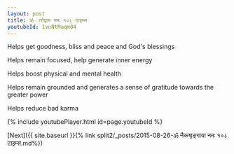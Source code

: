 ```yaml
---
layout: post
title: ॐ ारौद्राय नमः १०८ टाइम्स
youtubeId: 1vuNtMaqm04
---
```

 
 
Helps get goodness, bliss and peace and God's blessings
 
Helps remain focused, help generate inner energy 
 
Helps boost physical and mental health 
 
Helps remain grounded and generates a sense of gratitude towards the greater power 
 
Helps reduce bad karma
 
 
 
 


{% include youtubePlayer.html id=page.youtubeId %}
 
[Next]({{ site.baseurl }}{% link  split2/_posts/2015-08-26-ॐ नैकश्रृङ्गाया नमः १०८ टाइम्स.md%})
 
